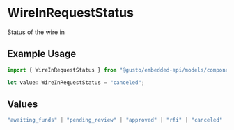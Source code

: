 # WireInRequestStatus

Status of the wire in

## Example Usage

```typescript
import { WireInRequestStatus } from "@gusto/embedded-api/models/components";

let value: WireInRequestStatus = "canceled";
```

## Values

```typescript
"awaiting_funds" | "pending_review" | "approved" | "rfi" | "canceled"
```